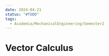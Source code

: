 ```yaml
---
date: 2024-04-21
status: "#TODO"
tags:
  - Academia/MechanicalEngineering/Semester2
---
```

# Vector Calculus


